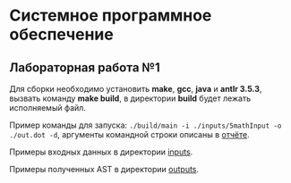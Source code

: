 # Системное программное обеспечение
## Лабораторная работа №1

Для сборки необходимо установить **make**, **gcc**, **java** и **antlr 3.5.3**, вызвать команду **make build**, в директории **build** будет лежать исполняемый файл.

Пример команды для запуска: ```./build/main -i ./inputs/5mathInput -o ./out.dot -d```, аргументы командной строки описаны в [отчёте](https://github.com/zavar152/SPO-lab1/blob/main/lab1-report.pdf).

Примеры входных данных в директории [inputs](https://github.com/zavar152/SPO-lab1/tree/main/inputs).

Примеры полученных AST в директории [outputs](https://github.com/zavar152/SPO-lab1/tree/main/outputs).
